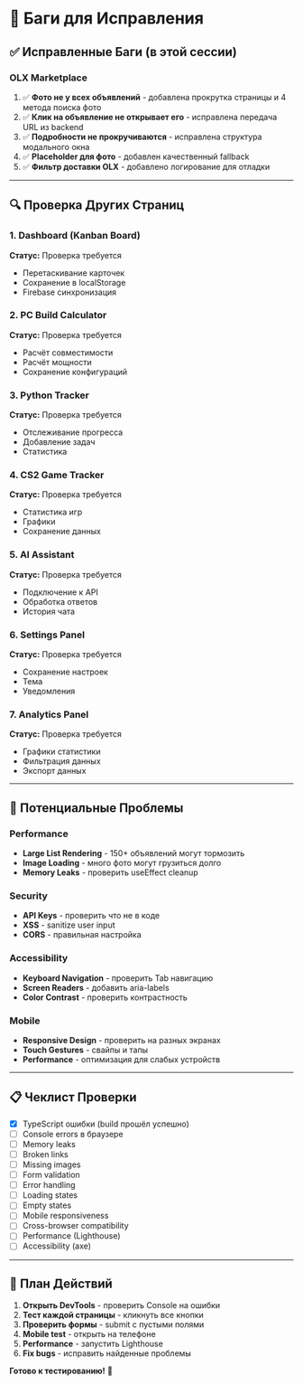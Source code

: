 # 🐛 Баги для Исправления

## ✅ Исправленные Баги (в этой сессии)

### OLX Marketplace
1. ✅ **Фото не у всех объявлений** - добавлена прокрутка страницы и 4 метода поиска фото
2. ✅ **Клик на объявление не открывает его** - исправлена передача URL из backend
3. ✅ **Подробности не прокручиваются** - исправлена структура модального окна
4. ✅ **Placeholder для фото** - добавлен качественный fallback
5. ✅ **Фильтр доставки OLX** - добавлено логирование для отладки

---

## 🔍 Проверка Других Страниц

### 1. Dashboard (Kanban Board)
**Статус:** Проверка требуется
- Перетаскивание карточек
- Сохранение в localStorage
- Firebase синхронизация

### 2. PC Build Calculator
**Статус:** Проверка требуется
- Расчёт совместимости
- Расчёт мощности
- Сохранение конфигураций

### 3. Python Tracker
**Статус:** Проверка требуется
- Отслеживание прогресса
- Добавление задач
- Статистика

### 4. CS2 Game Tracker
**Статус:** Проверка требуется
- Статистика игр
- Графики
- Сохранение данных

### 5. AI Assistant
**Статус:** Проверка требуется  
- Подключение к API
- Обработка ответов
- История чата

### 6. Settings Panel
**Статус:** Проверка требуется
- Сохранение настроек
- Тема
- Уведомления

### 7. Analytics Panel
**Статус:** Проверка требуется
- Графики статистики
- Фильтрация данных
- Экспорт данных

---

## 🚨 Потенциальные Проблемы

### Performance
- **Large List Rendering** - 150+ объявлений могут тормозить
- **Image Loading** - много фото могут грузиться долго
- **Memory Leaks** - проверить useEffect cleanup

### Security
- **API Keys** - проверить что не в коде
- **XSS** - sanitize user input
- **CORS** - правильная настройка

### Accessibility
- **Keyboard Navigation** - проверить Tab навигацию
- **Screen Readers** - добавить aria-labels
- **Color Contrast** - проверить контрастность

### Mobile
- **Responsive Design** - проверить на разных экранах
- **Touch Gestures** - свайпы и тапы
- **Performance** - оптимизация для слабых устройств

---

## 📋 Чеклист Проверки

- [x] TypeScript ошибки (build прошёл успешно)
- [ ] Console errors в браузере
- [ ] Memory leaks
- [ ] Broken links
- [ ] Missing images
- [ ] Form validation
- [ ] Error handling
- [ ] Loading states
- [ ] Empty states
- [ ] Mobile responsiveness
- [ ] Cross-browser compatibility
- [ ] Performance (Lighthouse)
- [ ] Accessibility (axe)

---

## 🎯 План Действий

1. **Открыть DevTools** - проверить Console на ошибки
2. **Тест каждой страницы** - кликнуть все кнопки
3. **Проверить формы** - submit с пустыми полями
4. **Mobile test** - открыть на телефоне
5. **Performance** - запустить Lighthouse
6. **Fix bugs** - исправить найденные проблемы

**Готово к тестированию!** 🧪
